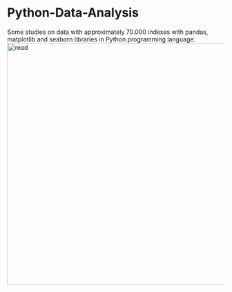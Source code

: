 # Python-Data-Analysis
Some studies on data with approximately 70.000 indexes with pandas, matplotlib and seaborn libraries in Python programming language.
<img width="559" alt="read" src="https://user-images.githubusercontent.com/87760380/191490870-17902530-12a0-41f6-b984-16c10135fe7e.png">
